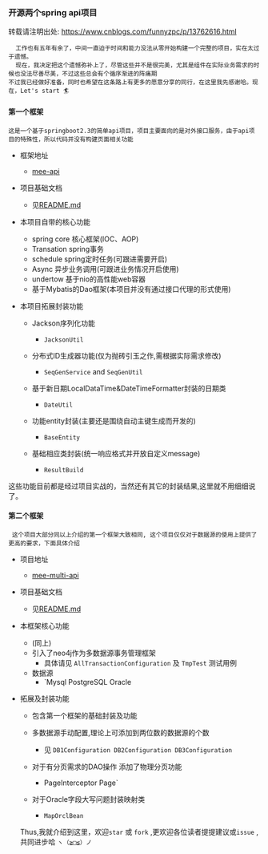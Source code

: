 
### 开源两个spring api项目

转载请注明出处: https://www.cnblogs.com/funnyzpc/p/13762616.html

```
  工作也有五年有余了，中间一直迫于时间和能力没法从零开始构建一个完整的项目，实在太过于遗憾。
  现在，我决定把这个遗憾弥补上了，尽管这些并不是很完美，尤其是组件在实际业务需求的时候也没法尽善尽美，不过这些总会有个循序渐进的阵痛期
不过我已经做好准备，同时也希望在这条路上有更多的愿意分享的同行，在这里我先感谢哈。现在，Let's start 🏄‍  
```

#### 第一个框架
 
 `这是一个基于springboot2.3的简单api项目，项目主要面向的是对外接口服务，由于api项目的特殊性，所以代码并没有构建页面相关功能`

+ 框架地址
  - [mee-api](https://github.com/funnyzpc/mee-api)

+ 项目基础文档
  - 见[README.md](https://github.com/funnyzpc/mee-api/blob/master/README.md)
  
+ 本项目自带的核心功能
  - spring core 核心框架(IOC、AOP)
  - Transation spring事务
  - schedule spring定时任务(可跟进需要开启)
  - Async 异步业务调用(可跟进业务情况开启使用)
  - undertow 基于nio的高性能web容器
  - 基于Mybatis的Dao框架(本项目并没有通过接口代理的形式使用)

+ 本项目拓展封装功能
  - Jackson序列化功能
    - `JacksonUtil`
    
  - 分布式ID生成器功能(仅为抛砖引玉之作,需根据实际需求修改)
    - `SeqGenService` and `SeqGenUtil`
    
  - 基于新日期LocalDataTime&DateTimeFormatter封装的日期类
    - `DateUtil`
    
  - 功能entity封装(主要还是围绕自动主键生成而开发的)
    - `BaseEntity`
    
  - 基础相应类封装(统一响应格式并开放自定义message)
    - `ResultBuild`

这些功能目前都是经过项目实战的，当然还有其它的封装结果,这里就不用细细说了。

#### 第二个框架

` 这个项目大部分同以上介绍的第一个框架大致相同, 这个项目仅仅对于数据源的使用上提供了更高的要求，下面具体介绍`

+ 项目地址
  - [mee-multi-api](https://github.com/funnyzpc/mee-multi-api)
  
+ 项目基础文档
  - 见[README.md](https://github.com/funnyzpc/mee-multi-api/blob/master/README.md)
  
+ 本框架核心功能
  - (同上)
  - 引入了neo4j作为多数据源事务管理框架
    - 具体请见 `AllTransactionConfiguration` 及 `TmpTest` 测试用例
  - 数据源
    - `Mysql PostgreSQL Oracle
    
+ 拓展及封装功能
  - 包含第一个框架的基础封装及功能
  
  - 多数据源手动配置,理论上可添加到两位数的数据源的个数
    - 见 `DB1Configuration DB2Configuration DB3Configuration`
    
  - 对于有分页需求的DAO操作 添加了物理分页功能
    - PageInterceptor Page`
    
  - 对于Oracle字段大写问题封装映射类
    - `MapOrclBean`

  Thus,我就介绍到这里，欢迎`star` 或 `fork` ,更欢迎各位读者提提建议或`issue` ,共同进步哈 `ヽ（≧□≦）ノ`

